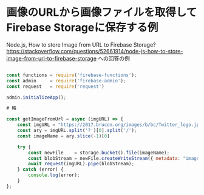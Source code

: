 <!--
title:   画像のURLから画像ファイルを取得してFirebase Storageに保存する例
tags:    Firebase,JavaScript,Node.js
id:      26706fc69a4221fdcb31
private: false
-->
# 画像のURLから画像ファイルを取得してFirebase Storageに保存する例

Node.js, How to store Image from URL to Firebase Storage?
https://stackoverflow.com/questions/52661914/node-js-how-to-store-image-from-url-to-firebase-storage
への回答の例

```javascript

const functions = require('firebase-functions');
const admin     = require('firebase-admin');
const request   = require('request')

admin.initializeApp();

# 略

const getImageFromUrl = async (imgURL) => {
    const imgURL = "https://2017.brucon.org/images/b/bc/Twitter_logo.jpg";
    const ary = imgURL.split('?')[0].split('/');
    const imageName = ary.slice(-1)[0]

    try {
        const newFile    = storage.bucket().file(imageName);
        const blobStream = newFile.createWriteStream({ metadata: "image/jpg" });
        await request(imgURL).pipe(blobStream);
    } catch (error) {
        console.log(error);
    }
};
```